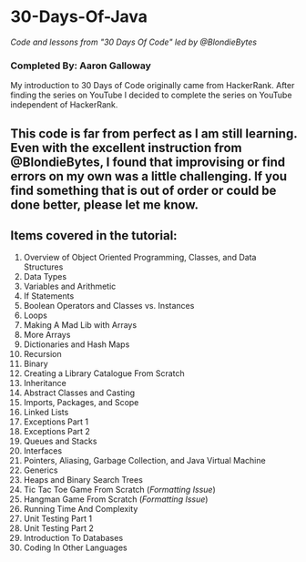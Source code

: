 # 30-Days-Of-Java
*Code and lessons from "30 Days Of Code" led by @BlondieBytes*

### Completed By: Aaron Galloway

My introduction to 30 Days of Code originally came from HackerRank. After finding the series on YouTube I decided to complete the series on YouTube independent of HackerRank.

This code is far from perfect as I am still learning. Even with the excellent instruction from @BlondieBytes, I found that improvising or find errors on my own was a little challenging. If you find something that is out of order or could be done better, please let me know.
---
## Items covered in the tutorial:
1. Overview of Object Oriented Programming, Classes, and Data Structures
2. Data Types
3. Variables and Arithmetic
4. If Statements
5. Boolean Operators and Classes vs. Instances
6. Loops
7. Making A Mad Lib with Arrays
8. More Arrays
9. Dictionaries and Hash Maps
10. Recursion
11. Binary
12. Creating a Library Catalogue From Scratch
13. Inheritance
14. Abstract Classes and Casting
15. Imports, Packages, and Scope
16. Linked Lists
17. Exceptions Part 1
18. Exceptions Part 2
19. Queues and Stacks
20. Interfaces
21. Pointers, Aliasing, Garbage Collection, and Java Virtual Machine
22. Generics
23. Heaps and Binary Search Trees
24. Tic Tac Toe Game From Scratch (*Formatting Issue*)
25. Hangman Game From Scratch (*Formatting Issue*)
26. Running Time And Complexity
27. Unit Testing Part 1
28. Unit Testing Part 2
29. Introduction To Databases
30. Coding In Other Languages


